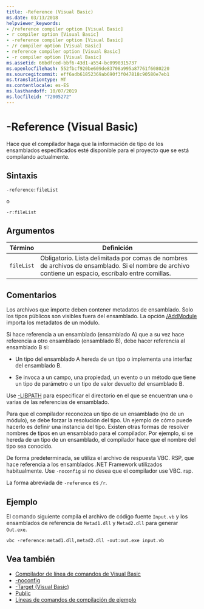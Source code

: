 ```yaml
---
title: -Reference (Visual Basic)
ms.date: 03/13/2018
helpviewer_keywords:
- /reference compiler option [Visual Basic]
- r compiler option [Visual Basic]
- -reference compiler option [Visual Basic]
- /r compiler option [Visual Basic]
- reference compiler option [Visual Basic]
- -r compiler option [Visual Basic]
ms.assetid: 66bdfced-bbf6-43d1-a554-bc0990315737
ms.openlocfilehash: 552fbcf920be609de83708a995a87761f6080220
ms.sourcegitcommit: eff6adb61852369ab690f3f047818c90580e7eb1
ms.translationtype: MT
ms.contentlocale: es-ES
ms.lasthandoff: 10/07/2019
ms.locfileid: "72005272"
---
```

# <a name="-reference-visual-basic"></a>-Reference (Visual Basic)
Hace que el compilador haga que la información de tipo de los ensamblados especificados esté disponible para el proyecto que se está compilando actualmente.  
  
## <a name="syntax"></a>Sintaxis  
  
```console  
-reference:fileList  
```

o

```console
-r:fileList  
```  
  
## <a name="arguments"></a>Argumentos  
  
|Término|Definición|  
|---|---|  
|`fileList`|Obligatorio. Lista delimitada por comas de nombres de archivos de ensamblado. Si el nombre de archivo contiene un espacio, escríbalo entre comillas.|  
  
## <a name="remarks"></a>Comentarios  
 Los archivos que importe deben contener metadatos de ensamblado. Solo los tipos públicos son visibles fuera del ensamblado. La opción [/AddModule](../../../visual-basic/reference/command-line-compiler/addmodule.md) importa los metadatos de un módulo.  
  
 Si hace referencia a un ensamblado (ensamblado A) que a su vez hace referencia a otro ensamblado (ensamblado B), debe hacer referencia al ensamblado B si:  
  
- Un tipo del ensamblado A hereda de un tipo o implementa una interfaz del ensamblado B.  
  
- Se invoca a un campo, una propiedad, un evento o un método que tiene un tipo de parámetro o un tipo de valor devuelto del ensamblado B.  
  
 Use [-LIBPATH](../../../visual-basic/reference/command-line-compiler/libpath.md) para especificar el directorio en el que se encuentran una o varias de las referencias de ensamblado.  
  
 Para que el compilador reconozca un tipo de un ensamblado (no de un módulo), se debe forzar la resolución del tipo. Un ejemplo de cómo puede hacerlo es definir una instancia del tipo. Existen otras formas de resolver nombres de tipos en un ensamblado para el compilador. Por ejemplo, si se hereda de un tipo de un ensamblado, el compilador hace que el nombre del tipo sea conocido.  
  
 De forma predeterminada, se utiliza el archivo de respuesta VBC. RSP, que hace referencia a los ensamblados .NET Framework utilizados habitualmente. Use `-noconfig` si no desea que el compilador use VBC. rsp.  
  
 La forma abreviada de `-reference` es `/r`.  
  
## <a name="example"></a>Ejemplo  
 El comando siguiente compila el archivo de código fuente `Input.vb` y los ensamblados de referencia de `Metad1.dll` y `Metad2.dll` para generar `Out.exe`.  
  
```console
vbc -reference:metad1.dll,metad2.dll -out:out.exe input.vb  
```  
  
## <a name="see-also"></a>Vea también

- [Compilador de línea de comandos de Visual Basic](../../../visual-basic/reference/command-line-compiler/index.md)
- [-noconfig](../../../visual-basic/reference/command-line-compiler/noconfig.md)
- [-Target (Visual Basic)](../../../visual-basic/reference/command-line-compiler/target.md)
- [Public](../../../visual-basic/language-reference/modifiers/public.md)
- [Líneas de comandos de compilación de ejemplo](../../../visual-basic/reference/command-line-compiler/sample-compilation-command-lines.md)
